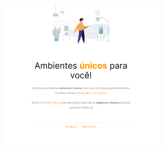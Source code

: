 <img src="https://github.com/minortypo/Xplorer/blob/main/1-moveis-planejados/images/layout.PNG?raw=true">
